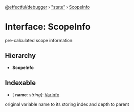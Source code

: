 [@effectful/debugger](../README.md) › ["state"](../modules/_state_.md) › [ScopeInfo](_state_.scopeinfo.md)

# Interface: ScopeInfo

pre-calculated scope information

## Hierarchy

* **ScopeInfo**

## Indexable

* \[ **name**: *string*\]: [VarInfo](../modules/_state_.md#varinfo)

original variable name to its storing index and depth to parent
